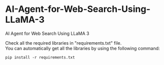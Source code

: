 # AI-Agent-for-Web-Search-Using-LLaMA-3
AI Agent for Web Search Using LLaMA 3

Check all the required libraries in "requirements.txt" file.<br>
You can automatically get all the libraries by using the following command:
```
pip install -r requirements.txt
```
